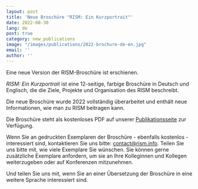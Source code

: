 ```yaml
---
layout: post
title: 'Neue Broschüre "RISM: Ein Kurzportrait"'
date: 2022-08-30
lang: de
post: true
category: new_publications
image: "/images/publications/2022-brochure-de-en.jpg"
email: ''
author: ''
---
```


Eine neue Version der RISM-Broschüre ist erschienen.

_RISM: Ein Kurzportrait_ ist eine 12-seitige, farbige Broschüre in Deutsch und Englisch, die die Ziele, Projekte und Organisation des RISM beschreibt. 

Die neue Broschüre wurde 2022 vollständig überarbeitet und enthält neue Informationen, wie man zu RISM beitragen kann. 

Die Broschüre steht als kostenloses PDF auf unserer [Publikationsseite](/publications/brochures.html) zur Verfügung.

Wenn Sie an gedruckten Exemplaren der Broschüre - ebenfalls kostenlos - interessiert sind, kontaktieren Sie uns bitte: [contact@rism.info](mailto:contact@rism.info). Teilen Sie uns bitte mit, wie viele Exemplare Sie wünschen. Sie können gerne zusätzliche Exemplare anfordern, um sie an Ihre Kolleginnen und Kollegen weiterzugeben oder auf Konferenzen mitzunehmen.

Und teilen Sie uns mit, wenn Sie an einer Übersetzung der Broschüre in eine weitere Sprache interessiert sind.
